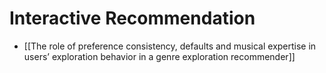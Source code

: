 # Interactive Recommendation

- [[The role of preference consistency, defaults and musical expertise in users’ exploration behavior in a genre exploration recommender]]
